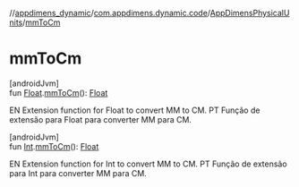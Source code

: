 //[appdimens_dynamic](../../../index.md)/[com.appdimens.dynamic.code](../index.md)/[AppDimensPhysicalUnits](index.md)/[mmToCm](mm-to-cm.md)

# mmToCm

[androidJvm]\
fun [Float](https://kotlinlang.org/api/core/kotlin-stdlib/kotlin/-float/index.html).[mmToCm](mm-to-cm.md)(): [Float](https://kotlinlang.org/api/core/kotlin-stdlib/kotlin/-float/index.html)

EN Extension function for Float to convert MM to CM. PT Função de extensão para Float para converter MM para CM.

[androidJvm]\
fun [Int](https://kotlinlang.org/api/core/kotlin-stdlib/kotlin/-int/index.html).[mmToCm](mm-to-cm.md)(): [Float](https://kotlinlang.org/api/core/kotlin-stdlib/kotlin/-float/index.html)

EN Extension function for Int to convert MM to CM. PT Função de extensão para Int para converter MM para CM.